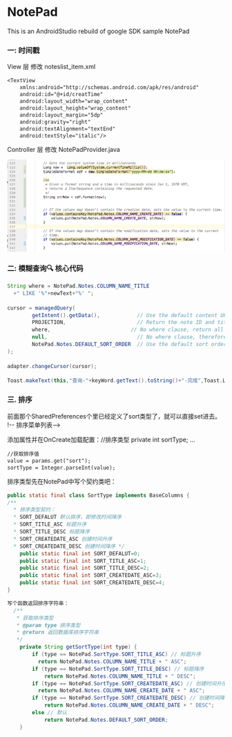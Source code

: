 # NotePad
This is an AndroidStudio rebuild of google SDK sample NotePad

### 一: 时间戳

View 层 修改 noteslist_item.xml

```
<TextView
    xmlns:android="http://schemas.android.com/apk/res/android"
    android:id="@+id/creatTime"
    android:layout_width="wrap_content"
    android:layout_height="wrap_content"
    android:layout_margin="5dp"
    android:gravity="right"
    android:textAlignment="textEnd"
    android:textStyle="italic"/>
```

 Controller 层 修改 NotePadProvider.java

![Image](https://github.com/fasminelee/Android_/blob/master/000-Preview/NotePadProvider.java.png)

### 二: 模糊查询🔍 核心代码

```java
String where = NotePad.Notes.COLUMN_NAME_TITLE
  +" LIKE '%"+newText+"%' ";

cursor = managedQuery(
        getIntent().getData(),            // Use the default content URI for the provider.
        PROJECTION,                       // Return the note ID and title for each note.
        where,         					// No where clause, return all records.
        null,                             // No where clause, therefore no where column values.
        NotePad.Notes.DEFAULT_SORT_ORDER  // Use the default sort order.
);

adapter.changeCursor(cursor);

Toast.makeText(this,"查询-"+keyWord.getText().toString()+"-完成",Toast.LENGTH_SHORT).show();
```



### 三. 排序

前面那个SharedPreferences个里已经定义了sort类型了，就可以直接set进去。 !-- 排序菜单列表-->

添加属性并在OnCreate加载配置：//排序类型 private int sortType; ...

```
//获取排序值
value = params.get("sort");
sortType = Integer.parseInt(value);

```

排序类型先在NotePad中写个契约类吧：

```java
public static final class SortType implements BaseColumns { 
/** 
  * 排序类型契约： 
  * SORT_DEFALUT 默认排序，即修改时间降序 
  * SORT_TITLE_ASC 标题升序 
  * SORT_TITLE_DESC 标题降序 
  * SORT_CREATEDATE_ASC 创建时间升序 
  * SORT_CREATEDATE_DESC 创建时间降序 */ 
	public static final int SORT_DEFALUT=0; 
	public static final int SORT_TITLE_ASC=1; 
	public static final int SORT_TITLE_DESC=2; 
	public static final int SORT_CREATEDATE_ASC=3; 
	public static final int SORT_CREATEDATE_DESC=4; 
} 
```

```java
写个函数返回排序字符串：
  /** 
   * 获取排序类型 
   * @param type 排序类型 
   * @return 返回数据库排序字符串 
   */ 
	private String getSortType(int type) { 
  		if (type == NotePad.SortType.SORT_TITLE_ASC) // 标题升序 
          return NotePad.Notes.COLUMN_NAME_TITLE + " ASC"; 
  		if (type == NotePad.SortType.SORT_TITLE_DESC) // 标题降序 
    		return NotePad.Notes.COLUMN_NAME_TITLE + " DESC"; 
  		if (type == NotePad.SortType.SORT_CREATEDATE_ASC) // 创建时间升序 
          return NotePad.Notes.COLUMN_NAME_CREATE_DATE + " ASC"; 
  		if (type == NotePad.SortType.SORT_CREATEDATE_DESC) // 创建时间降序 
          	return NotePad.Notes.COLUMN_NAME_CREATE_DATE + " DESC"; 
  		else // 默认 
          	return NotePad.Notes.DEFAULT_SORT_ORDER; 
	}
```

